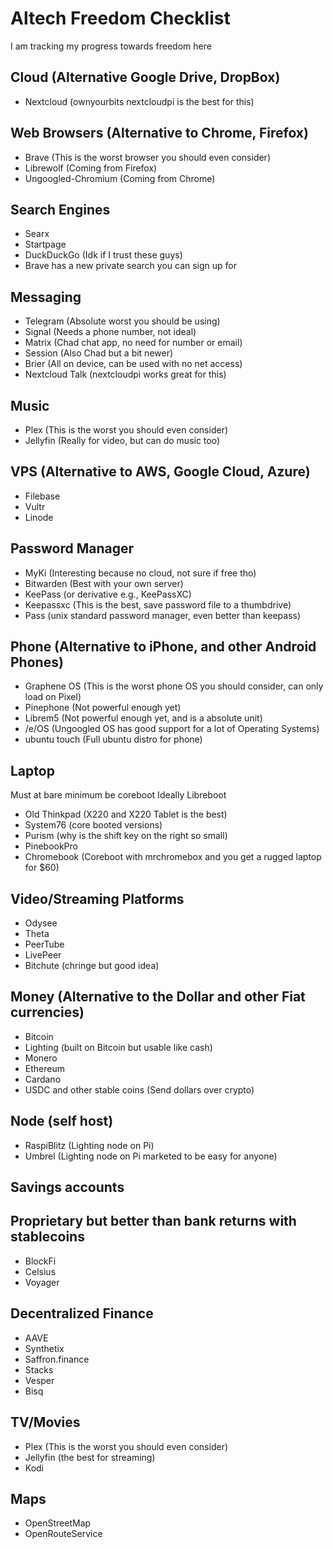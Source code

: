 # Altech Freedom Checklist

I am tracking my progress towards freedom here

## Cloud (Alternative Google Drive, DropBox)
- Nextcloud (ownyourbits nextcloudpi is the best for this)

## Web Browsers (Alternative to Chrome, Firefox)

- Brave (This is the worst browser you should even consider)
- Librewolf (Coming from Firefox) 
- Ungoogled-Chromium (Coming from Chrome)

## Search Engines

- Searx
- Startpage
- DuckDuckGo (Idk if I trust these guys)
- Brave has a new private search you can sign up for

## Messaging

- Telegram (Absolute worst you should be using) 
- Signal (Needs a phone number, not ideal)
- Matrix (Chad chat app, no need for number or email)
- Session (Also Chad but a bit newer)
- Brier (All on device, can be used with no net access)
- Nextcloud Talk (nextcloudpi works great for this)


## Music
- Plex (This is the worst you should even consider)
- Jellyfin (Really for video, but can do music too)

## VPS (Alternative to AWS, Google Cloud, Azure)
- Filebase
- Vultr
- Linode

## Password Manager

- MyKi (Interesting because no cloud, not sure if free tho)
- Bitwarden (Best with your own server)
- KeePass (or derivative e.g., KeePassXC)
- Keepassxc (This is the best, save password file to a thumbdrive)
- Pass (unix standard password manager, even better than keepass)

## Phone (Alternative to iPhone, and other Android Phones)

- Graphene OS (This is the worst phone OS you should consider, can only load on Pixel)
- Pinephone (Not powerful enough yet)
- Librem5 (Not powerful enough yet, and is a absolute unit)
- /e/OS (Ungoogled OS has good support for a lot of Operating Systems)
- ubuntu touch (Full ubuntu distro for phone)

## Laptop

Must at bare minimum be coreboot
Ideally Libreboot

- Old Thinkpad (X220 and X220 Tablet is the best)
- System76 (core booted versions)
- Purism (why is the shift key on the right so small)
- PinebookPro 
- Chromebook (Coreboot with mrchromebox and you get a rugged laptop for $60)

## Video/Streaming Platforms

- Odysee
- Theta
- PeerTube
- LivePeer
- Bitchute (chringe but good idea)

## Money (Alternative to the Dollar and other Fiat currencies)

- Bitcoin
- Lighting (built on Bitcoin but usable like cash)
- Monero
- Ethereum
- Cardano
- USDC and other stable coins (Send dollars over crypto)

## Node (self host)
- RaspiBlitz (Lighting node on Pi)
- Umbrel (Lighting node on Pi marketed to be easy for anyone)

## Savings accounts

## Proprietary but better than bank returns with stablecoins

- BlockFi
- Celsius
- Voyager

## Decentralized Finance

- AAVE
- Synthetix
- Saffron.finance
- Stacks
- Vesper
- Bisq

## TV/Movies

- Plex (This is the worst you should even consider)
- Jellyfin (the best for streaming)
- Kodi 

## Maps

- OpenStreetMap 
- OpenRouteService


